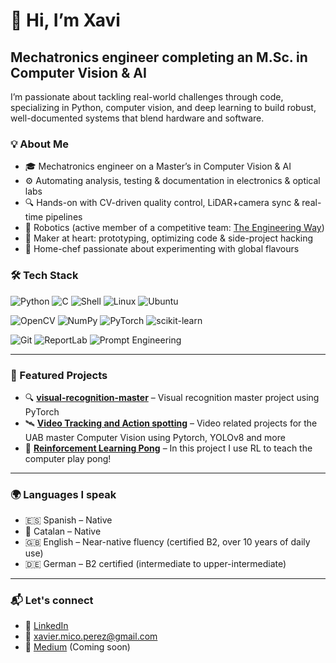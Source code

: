 <!--
**Micoxavi/Micoxavi** is a ✨ _special_ ✨ repository because its `README.md` (this file) appears on your GitHub profile.

Here are some ideas to get you started:

- 🔭 I’m currently working on ...
- 🌱 I’m currently learning ...
- 👯 I’m looking to collaborate on ...
- 🤔 I’m looking for help with ...
- 💬 Ask me about ...
- 📫 How to reach me: ...
- 😄 Pronouns: ...
- ⚡ Fun fact: ...
-->
# 👋 Hi, I’m Xavi  
## Mechatronics engineer completing an M.Sc. in Computer Vision & AI

I’m passionate about tackling real-world challenges through code, specializing in Python, computer vision, and deep learning to build robust, well-documented systems that blend hardware and software.

### 💡 About Me

- 🎓 Mechatronics engineer on a Master’s in Computer Vision & AI  
- ⚙️ Automating analysis, testing & documentation in electronics & optical labs  
- 🔍 Hands-on with CV-driven quality control, LiDAR+camera sync & real-time pipelines  
- 🤖 Robotics (active member of a competitive team: [The Engineering Way](https://github.com/The-Engineering-Way))
- 🧪 Maker at heart: prototyping, optimizing code & side-project hacking  
- 🍳 Home-chef passionate about experimenting with global flavours  


### 🛠️ Tech Stack
<!-- Core Languages & OS -->
![Python](https://img.shields.io/badge/Python-3776AB?style=flat&logo=python&logoColor=white)
![C](https://img.shields.io/badge/C-00599C?style=flat&logo=c&logoColor=white)
![Shell](https://img.shields.io/badge/Bash-121011?style=flat&logo=gnu-bash&logoColor=white)
![Linux](https://img.shields.io/badge/Linux-FCC624?style=flat&logo=linux&logoColor=black)
![Ubuntu](https://img.shields.io/badge/Ubuntu-E95420?style=flat&logo=ubuntu&logoColor=white)

<!-- CV / AI Stack -->
![OpenCV](https://img.shields.io/badge/OpenCV-5C3EE8?style=flat&logo=opencv&logoColor=white)
![NumPy](https://img.shields.io/badge/NumPy-013243?style=flat&logo=numpy&logoColor=white)
![PyTorch](https://img.shields.io/badge/PyTorch-EE4C2C?style=flat&logo=pytorch&logoColor=white)
![scikit-learn](https://img.shields.io/badge/scikit--learn-F7931E?style=flat&logo=scikit-learn&logoColor=white)

<!-- Dev & Docs Tools -->
![Git](https://img.shields.io/badge/Git-F05032?style=flat&logo=git&logoColor=white)
![ReportLab](https://img.shields.io/badge/ReportLab-FF6F00?style=flat&logoColor=white)
![Prompt Engineering](https://img.shields.io/badge/Prompt%20Engineering-8E44AD?style=flat&logo=openai&logoColor=white)

---

### 🚀 Featured Projects

- 🔍 [**visual-recognition-master**](https://github.com/mirrdj/C5-visual-recognition-G2) – Visual recognition master project using PyTorch
- 🛰️ [**Video Tracking and Action spotting**](https://github.com/MCV2025/MCV_C6_G7_2025) – Video related projects for the UAB master Computer Vision using Pytorch, YOLOv8 and more
- 🧪 [**Reinforcement Learning Pong**](https://github.com/xaviai/tfm-defectos-soldadura) – In this project I use RL to teach the computer play pong!

---

### 🌍 Languages I speak

- 🇪🇸 Spanish – Native
- 🏴 Catalan – Native
- 🇬🇧 English – Near-native fluency (certified B2, over 10 years of daily use)
- 🇩🇪 German – B2 certified (intermediate to upper-intermediate)

---

### 📬 Let's connect

- 💼 [LinkedIn](https://www.linkedin.com/in/xavier-mico-perez/)
- 📧 xavier.mico.perez@gmail.com
- 📝 [Medium](https://medium.com/@xavier.mico.perez) (Coming soon)

